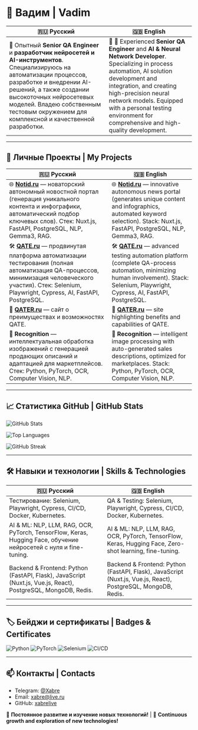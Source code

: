 # 👋 Вадим | Vadim

| 🇷🇺 Русский                                   | 🇬🇧 English                                    |
|----------------------------------------------|------------------------------------------------|
| 🔹 Опытный **Senior QA Engineer** и **разработчик нейросетей и AI-инструментов**. Специализируюсь на автоматизации процессов, разработке и внедрении AI-решений, а также создании высокоточных нейросетевых моделей. Владею собственным тестовым окружением для комплексной и качественной разработки. | 🔹 🔹 Experienced **Senior QA Engineer** and **AI & Neural Network Developer**. Specializing in process automation, AI solution development and integration, and creating high-precision neural network models. Equipped with a personal testing environment for comprehensive and high-quality development. |

---

## 🚀 Личные Проекты | My Projects

| 🇷🇺 Русский                                   | 🇬🇧 English                                    |
|----------------------------------------------|------------------------------------------------|
| 🌐 **[Notid.ru](https://notid.ru)** — новаторский автономный новостной портал (генерация уникального контента и инфографики, автоматический подбор ключевых слов). Стек: Nuxt.js, FastAPI, PostgreSQL, NLP, Gemma3, RAG. | 🌐 **[Notid.ru](https://notid.ru)** — innovative autonomous news portal (generates unique content and infographics, automated keyword selection). Stack: Nuxt.js, FastAPI, PostgreSQL, NLP, Gemma3, RAG. |
| 🛠️ **[QATE.ru](https://qate.ru)** — продвинутая платформа автоматизации тестирования (полная автоматизация QA-процессов, минимизация человеческого участия). Стек: Selenium, Playwright, Cypress, AI, FastAPI, PostgreSQL. | 🛠️ **[QATE.ru](https://qate.ru)** — advanced testing automation platform (complete QA-process automation, minimizing human involvement). Stack: Selenium, Playwright, Cypress, AI, FastAPI, PostgreSQL. |
| 💼 **[QATER.ru](https://qater.ru)** — сайт о преимуществах и возможностях QATE. | 💼 **[QATER.ru](https://qater.ru)** — site highlighting benefits and capabilities of QATE. |
| 📸 **Recognition** — интеллектуальная обработка изображений с генерацией продающих описаний и адаптацией для маркетплейсов. Стек: Python, PyTorch, OCR, Computer Vision, NLP. | 📸 **Recognition** — intelligent image processing with auto-generated sales descriptions, optimized for marketplaces. Stack: Python, PyTorch, OCR, Computer Vision, NLP. |

---

## 📈 Статистика GitHub | GitHub Stats

![GitHub Stats](https://github-readme-stats.vercel.app/api?username=xabrelive&show_icons=true&theme=radical)

![Top Languages](https://github-readme-stats.vercel.app/api/top-langs/?username=xabrelive&layout=compact&theme=radical)

![GitHub Streak](https://github-readme-streak-stats.herokuapp.com/?user=xabrelive&theme=radical)

---

## 🛠️ Навыки и технологии | Skills & Technologies

| 🇷🇺 Русский                                   | 🇬🇧 English                                    |
|----------------------------------------------|------------------------------------------------|
| Тестирование: Selenium, Playwright, Cypress, CI/CD, Docker, Kubernetes. | QA & Testing: Selenium, Playwright, Cypress, CI/CD, Docker, Kubernetes. |
| AI & ML: NLP, LLM, RAG, OCR, PyTorch, TensorFlow, Keras, Hugging Face, обучение нейросетей с нуля и fine-tuning. | AI & ML: NLP, LLM, RAG, OCR, PyTorch, TensorFlow, Keras, Hugging Face, Zero-shot learning, fine-tuning. |
| Backend & Frontend: Python (FastAPI, Flask), JavaScript (Nuxt.js, Vue.js, React), PostgreSQL, MongoDB, Redis. | Backend & Frontend: Python (FastAPI, Flask), JavaScript (Nuxt.js, Vue.js, React), PostgreSQL, MongoDB, Redis. |


---

## 🏷️ Бейджи и сертификаты | Badges & Certificates

![Python](https://img.shields.io/badge/Python-Expert-brightgreen)
![PyTorch](https://img.shields.io/badge/PyTorch-Pro-red)
![Selenium](https://img.shields.io/badge/Selenium-Expert-blue)
![CI/CD](https://img.shields.io/badge/CI%2FCD-Advanced-yellow)

---

## 📫 Контакты | Contacts
- Telegram: [@Xabre](https://t.me/Xabre)
- Email: [xabre@live.ru](mailto:xabre@live.ru)
- GitHub: [xabrelive](https://github.com/xabrelive)

🔹 **Постоянное развитие и изучение новых технологий!** | 🔹 **Continuous growth and exploration of new technologies!**

